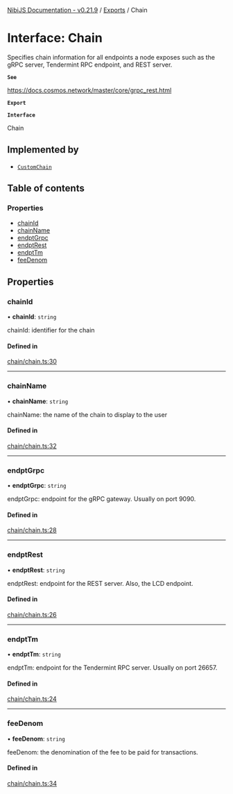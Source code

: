 [NibiJS Documentation - v0.21.9](../intro.md) / [Exports](../modules.md) / Chain

# Interface: Chain

Specifies chain information for all endpoints a node exposes such as the
gRPC server, Tendermint RPC endpoint, and REST server.

**`See`**

https://docs.cosmos.network/master/core/grpc_rest.html

**`Export`**

**`Interface`**

Chain

## Implemented by

- [`CustomChain`](../classes/CustomChain.md)

## Table of contents

### Properties

- [chainId](Chain.md#chainid)
- [chainName](Chain.md#chainname)
- [endptGrpc](Chain.md#endptgrpc)
- [endptRest](Chain.md#endptrest)
- [endptTm](Chain.md#endpttm)
- [feeDenom](Chain.md#feedenom)

## Properties

### chainId

• **chainId**: `string`

chainId: identifier for the chain

#### Defined in

[chain/chain.ts:30](https://github.com/NibiruChain/ts-sdk/blob/6e888c2/packages/nibijs/src/chain/chain.ts#L30)

---

### chainName

• **chainName**: `string`

chainName: the name of the chain to display to the user

#### Defined in

[chain/chain.ts:32](https://github.com/NibiruChain/ts-sdk/blob/6e888c2/packages/nibijs/src/chain/chain.ts#L32)

---

### endptGrpc

• **endptGrpc**: `string`

endptGrpc: endpoint for the gRPC gateway. Usually on port 9090.

#### Defined in

[chain/chain.ts:28](https://github.com/NibiruChain/ts-sdk/blob/6e888c2/packages/nibijs/src/chain/chain.ts#L28)

---

### endptRest

• **endptRest**: `string`

endptRest: endpoint for the REST server. Also, the LCD endpoint.

#### Defined in

[chain/chain.ts:26](https://github.com/NibiruChain/ts-sdk/blob/6e888c2/packages/nibijs/src/chain/chain.ts#L26)

---

### endptTm

• **endptTm**: `string`

endptTm: endpoint for the Tendermint RPC server. Usually on port 26657.

#### Defined in

[chain/chain.ts:24](https://github.com/NibiruChain/ts-sdk/blob/6e888c2/packages/nibijs/src/chain/chain.ts#L24)

---

### feeDenom

• **feeDenom**: `string`

feeDenom: the denomination of the fee to be paid for transactions.

#### Defined in

[chain/chain.ts:34](https://github.com/NibiruChain/ts-sdk/blob/6e888c2/packages/nibijs/src/chain/chain.ts#L34)
